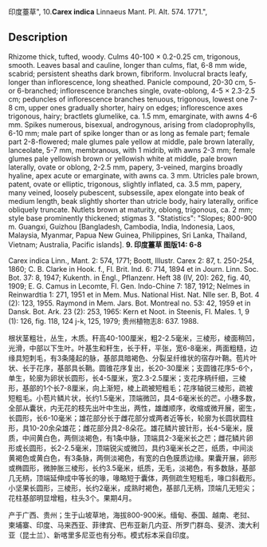 印度薹草",
10.**Carex indica** Linnaeus Mant. Pl. Alt. 574. 1771.",

## Description
Rhizome thick, tufted, woody. Culms 40-100 × 0.2-0.25 cm, trigonous, smooth. Leaves basal and cauline, longer than culms, flat, 6-8 mm wide, scabrid; persistent sheaths dark brown, fibriform. Involucral bracts leafy, longer than inflorescence, long sheathed. Panicle compound, 20-30 cm, 5- or 6-branched; inflorescence branches single, ovate-oblong, 4-5 × 2.3-2.5 cm; peduncles of inflorescence branches tenuous, trigonous, lowest one 7-8 cm, upper ones gradually shorter, hairy on edges; inflorescence axes trigonous, hairy; bractlets glumelike, ca. 1.5 mm, emarginate, with awns 4-6 mm. Spikes numerous, bisexual, androgynous, arising from cladoprophylls, 6-10 mm; male part of spike longer than or as long as female part; female part 2-8-flowered; male glumes pale yellow at middle, pale brown laterally, lanceolate, 5-7 mm, membranous, with 1 midrib, with awns 2-3 mm; female glumes pale yellowish brown or yellowish white at middle, pale brown laterally, ovate or oblong, 2-2.5 mm, papery, 3-veined, margins broadly hyaline, apex acute or emarginate, with awns ca. 3 mm. Utricles pale brown, patent, ovate or elliptic, trigonous, slightly inflated, ca. 3.5 mm, papery, many veined, loosely pubescent, subsessile, apex elongate into beak of medium length, beak slightly shorter than utricle body, hairy laterally, orifice obliquely truncate. Nutlets brown at maturity, oblong, trigonous, ca. 2 mm; style base prominently thickened; stigmas 3.
  "Statistics": "Slopes; 800-900 m. Guangxi, Guizhou [Bangladesh, Cambodia, India, Indonesia, Laos, Malaysia, Myanmar, Papua New Guinea, Philippines, Sri Lanka, Thailand, Vietnam; Australia, Pacific islands].
**9. 印度薹草 图版14: 6-8**

Carex indica Linn., Mant. 2: 574, 1771; Boott, Illustr. Carex 2: 87, t. 250-254, 1860; C. B. Clarke in Hook. f., Fl. Brit. Ind. 6: 714, 1894 et in Journ. Linn. Soc. Bot. 37: 8, 1947; Kukenth. in Engl., Pflanzenr. Heft 38 (IV, 20): 262, fig. 40, 1909; E. G. Camus in Lecomte, Fl. Gen. Indo-Chine 7: 187, 1912; Nelmes in Reinwardtia 1: 271, 1951 et in Mem. Mus. National Hist. Nat. Nlle ser. B, Bot. 4 (2): 123, 1955. Raymond in Mem. Jars. Bot. Montreal no. 53: 42, 1959 et in Dansk. Bot. Ark. 23 (2): 253, 1965: Kern et Noot. in Steenis, Fl. Males. 1, 9 (1): 126, fig. 118, 124 j-k, 125, 1979; 贵州植物志8: 637. 1988.

根状茎粗壮，丛生，木质。秆高40-100厘米，粗2-2.5毫米，三棱形，棱面稍凹，光滑，中部以下生叶。叶基生和秆生，长于秆，平张，宽6-8毫米，两面粗糙，边缘具短刺毛，有3条隆起的脉，基部具暗褐色、分裂呈纤维状的宿存叶鞘。苞片叶状、长于花序，基部具长鞘。圆锥花序复出，长20-30厘米；支圆锥花序5-6个，单生，轮廓为卵状长圆形，长4-5厘米，宽2.3-2.5厘米；支花序柄纤细，三棱形，基部的1个长7-8厘米，向上渐短，棱上疏被短粗毛；花序轴锐三棱形，疏被短粗毛。小苞片鳞片状，长约1.5毫米，顶端微凹，具4-6毫米长的芒。小穗多数，全部从囊状，内无花的枝先出叶中生出，两性，雄雌顺序，收缩或微开展，密生，长圆形，长6-10毫米；雄花部分长于雌花部分或两者近等长，轮廓为长圆状圆柱形，具10-20余朵雄花；雌花部分具2-8朵花。雄花鳞片披针形，长4-5毫米，膜质，中间黄白色，两侧淡褐色，有1条中脉，顶端具2-3毫米长之芒；雌花鳞片卵形或长圆形，长2-2.5毫米，顶端锐尖或微凹，具约3毫米长之芒，纸质，中间淡黄褐色或黄白色，有3条脉，两侧淡褐色，有宽的白色膜质边缘。果囊开展，卵形或椭圆形，微肿胀三棱形，长约3.5毫米，纸质，无毛，淡褐色，有多数脉，基部几无柄，顶端延伸成中等长的喙，喙略短于囊体，两侧疏生短粗毛，喙口斜截形。小坚果长圆形，三棱形，长约2毫米，成熟时褐色，基部几无柄，顶端几无短尖；花柱基部明显增粗，柱头3个。果期4月。

产于广西、贵州；生于山坡草地，海拔800-900米。缅甸、泰国、越南、老挝、柬埔寨、印度、马来西亚、菲律宾、巴布亚新几内亚、所罗门群岛、斐济、澳大利亚（昆士兰）、新喀里多尼亚也有分布。模式标本采自印度。
